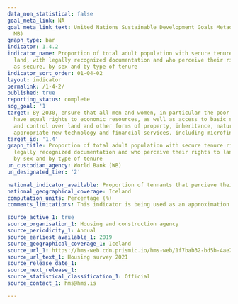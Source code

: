 ```yaml
---
data_non_statistical: false
goal_meta_link: NA
goal_meta_link_text: United Nations Sustainable Development Goals Metadata (PDF 4.0
  MB)
graph_type: bar
indicator: 1.4.2
indicator_name: Proportion of total adult population with secure tenure rights to
  land, with legally recognized documentation and who perceive their rights to land
  as secure, by sex and by type of tenure
indicator_sort_order: 01-04-02
layout: indicator
permalink: /1-4-2/
published: true
reporting_status: complete
sdg_goal: '1'
target: By 2030, ensure that all men and women, in particular the poor and the vulnerable,
  have equal rights to economic resources, as well as access to basic services, ownership
  and control over land and other forms of property, inheritance, natural resources,
  appropriate new technology and financial services, including microfinance.
target_id: '1.4'
graph_title: Proportion of total adult population with secure tenure rights to land, with
  legally recognized documentation and who perceive their rights to land as secure,
  by sex and by type of tenure
un_custodian_agency: World Bank (WB)
un_designated_tier: '2'

national_indicator_available: Proportion of tennants that percieve their rights to housing is secure.
national_geographical_coverage: Iceland
computation_units: Percentage (%)
comments_limitations: This indicator is being used as an approximation of the UN SDG Indicator. Where possible, we will work to identify or develop Icelandic data to meet the global indicator specification. This indicator has been identified in collaboration with topic experts.

source_active_1: true
source_organisation_1: Housing and construction agency
source_periodicity_1: Annual 
source_earliest_available_1: 2019
source_geographical_coverage_1: Iceland  
source_url_1: https://hms-web.cdn.prismic.io/hms-web/1f7bab32-bd5b-4ae2-96e6-d8eb7efff53c_stadan-a-leigumarkadi-konnun-arsins-2021.pdf
source_url_text_1: Housing survey 2021
source_release_date_1: 
source_next_release_1: 
source_statistical_classification_1: Official
source_contact_1: hms@hms.is

---
```

